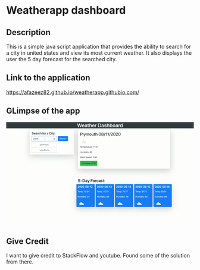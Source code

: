 # Weatherapp dashboard

## Description

This is a simple java script application that provides the ability to search for a city in united states and view its most current weather. It also displays the user the 5 day forecast for the searched city.

## Link to the application
https://afazeez82.github.io/weatherapp.githubio.com/

## GLimpse of the app
![JavaScript Quiz](./Assets/WeatherDashbaord.gif)

## Give Credit
I want to give credit to StackFlow and youtube. Found some of the solution from there.
